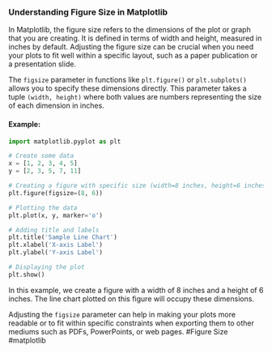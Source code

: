 ### Understanding Figure Size in Matplotlib

In Matplotlib, the figure size refers to the dimensions of the plot or graph that you are creating. It is defined in terms of width and height, measured in inches by default. Adjusting the figure size can be crucial when you need your plots to fit well within a specific layout, such as a paper publication or a presentation slide.

The `figsize` parameter in functions like `plt.figure()` or `plt.subplots()` allows you to specify these dimensions directly. This parameter takes a tuple `(width, height)` where both values are numbers representing the size of each dimension in inches.

#### Example:

```python
import matplotlib.pyplot as plt

# Create some data
x = [1, 2, 3, 4, 5]
y = [2, 3, 5, 7, 11]

# Creating a figure with specific size (width=8 inches, height=6 inches)
plt.figure(figsize=(8, 6))

# Plotting the data
plt.plot(x, y, marker='o')

# Adding title and labels
plt.title('Sample Line Chart')
plt.xlabel('X-axis Label')
plt.ylabel('Y-axis Label')

# Displaying the plot
plt.show()
```

In this example, we create a figure with a width of 8 inches and a height of 6 inches. The line chart plotted on this figure will occupy these dimensions.

Adjusting the `figsize` parameter can help in making your plots more readable or to fit within specific constraints when exporting them to other mediums such as PDFs, PowerPoints, or web pages. #Figure Size #matplotlib